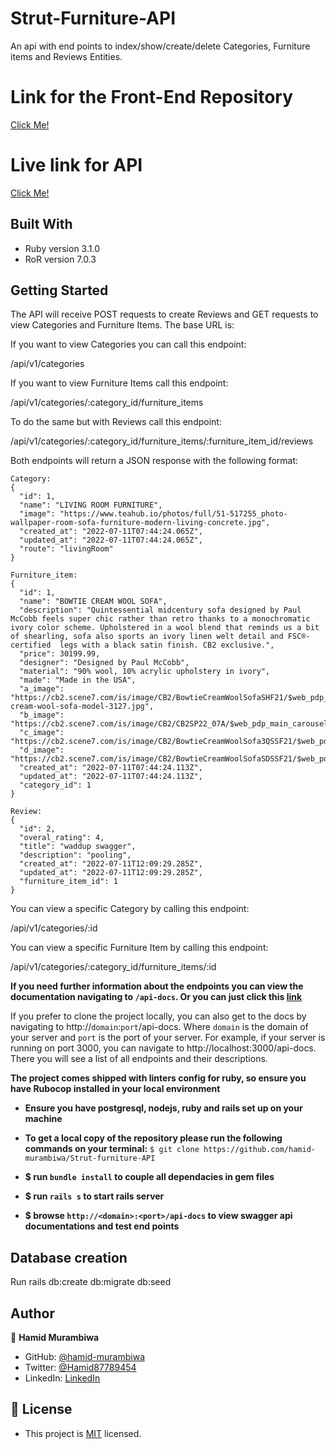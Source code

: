 # Strut-Furniture-API

An api with end points to index/show/create/delete Categories, Furniture items and Reviews Entities.


# Link for the Front-End Repository
[Click Me!](https://github.com/hamid-murambiwa/Strut)

# Live link for API

 [Click Me!]()
## Built With

- Ruby version 3.1.0
- RoR version 7.0.3
## Getting Started

The API will receive POST requests to create Reviews and GET requests to view Categories and Furniture Items.
The base URL is: 

If you want to view Categories you can call this endpoint:

/api/v1/categories

If you want to view Furniture Items call this endpoint:

/api/v1/categories/:category_id/furniture_items

To do the same but with Reviews call this endpoint:

/api/v1/categories/:category_id/furniture_items/:furniture_item_id/reviews


Both endpoints will return a JSON response with the following format:

```
Category:
{
  "id": 1,
  "name": "LIVING ROOM FURNITURE",
  "image": "https://www.teahub.io/photos/full/51-517255_photo-wallpaper-room-sofa-furniture-modern-living-concrete.jpg",
  "created_at": "2022-07-11T07:44:24.065Z",
  "updated_at": "2022-07-11T07:44:24.065Z",
  "route": "livingRoom"
}

Furniture_item:
{
  "id": 1,
  "name": "BOWTIE CREAM WOOL SOFA",
  "description": "Quintessential midcentury sofa designed by Paul McCobb feels super chic rather than retro thanks to a monochromatic ivory color scheme. Upholstered in a wool blend that reminds us a bit of shearling, sofa also sports an ivory linen welt detail and FSC®-certified  legs with a black satin finish. CB2 exclusive.",
  "price": 30199.99,
  "designer": "Designed by Paul McCobb",
  "material": "90% wool, 10% acrylic upholstery in ivory",
  "made": "Made in the USA",
  "a_image": "https://cb2.scene7.com/is/image/CB2/BowtieCreamWoolSofaSHF21/$web_pdp_main_carousel_lg$/210708100831/bowtie-cream-wool-sofa-model-3127.jpg",
  "b_image": "https://cb2.scene7.com/is/image/CB2/CB2SP22_07A/$web_pdp_main_carousel_lg$/220705084333/CB2SP22_07A.jpg",
  "c_image": "https://cb2.scene7.com/is/image/CB2/BowtieCreamWoolSofa3QSSF21/$web_pdp_main_carousel_lg$/220705084333/BowtieCreamWoolSofa3QSSF21.jpg",
  "d_image": "https://cb2.scene7.com/is/image/CB2/BowtieCreamWoolSofaSDSSF21/$web_pdp_main_carousel_lg$/220705084333/BowtieCreamWoolSofaSDSSF21.jpg",
  "created_at": "2022-07-11T07:44:24.113Z",
  "updated_at": "2022-07-11T07:44:24.113Z",
  "category_id": 1
}

Review:
{
  "id": 2,
  "overal_rating": 4,
  "title": "waddup swagger",
  "description": "pooling",
  "created_at": "2022-07-11T12:09:29.285Z",
  "updated_at": "2022-07-11T12:09:29.285Z",
  "furniture_item_id": 1
}
```

You can view a specific Category by calling this endpoint:

/api/v1/categories/:id

You can view a specific Furniture Item by calling this endpoint:

/api/v1/categories/:category_id/furniture_items/:id

**If you need further information about the endpoints you can view the documentation navigating to `/api-docs`.
Or you can just click this [link]()**

If you prefer to clone the project locally, you can also get to the docs by navigating to http://`domain`:`port`/api-docs. Where `domain` is the domain of your server and `port` is the port of your server.
For example, if your server is running on port 3000, you can navigate to http://localhost:3000/api-docs.
There you will see a list of all endpoints and their descriptions.

**The project comes shipped with linters config for ruby, so ensure you have Rubocop installed in your local environment**

- **Ensure you have postgresql, nodejs, ruby and rails set up on your machine**

- **To get a local copy of the repository please run the following commands on your terminal:**
`$ git clone https://github.com/hamid-murambiwa/Strut-furniture-API`


- **$ run `bundle install` to couple all dependacies in gem files**


- **$ run `rails s` to start rails server**

- **$ browse `http://<domain>:<port>/api-docs` to view swagger api documentations and test end points**
## Database creation

Run rails db:create db:migrate db:seed

## Author

👤 **Hamid Murambiwa**

- GitHub: [@hamid-murambiwa](https://github.com/hamid-murambiwa/)
- Twitter: [@Hamid87789454](https://twitter.com/Hamid87789454/)
- LinkedIn: [LinkedIn](https://linkedin.com/in/hamid-murambiwa/)
## 📝 License

- This project is [MIT](./LICENSE) licensed.


